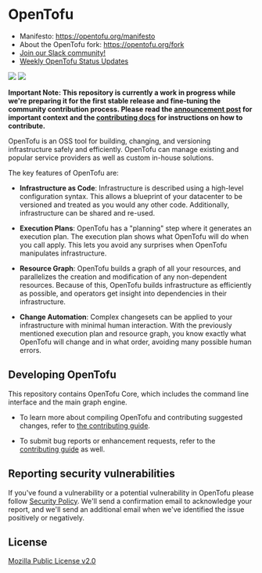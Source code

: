 # OpenTofu

- Manifesto: https://opentofu.org/manifesto
- About the OpenTofu fork: https://opentofu.org/fork
- [Join our Slack community!](https://opentofu.org/slack)
- [Weekly OpenTofu Status Updates](WEEKLY_UPDATES.md)

![](https://raw.githubusercontent.com/opentofu/brand-artifacts/main/full/transparent/SVG/on-dark.svg#gh-dark-mode-only)
![](https://raw.githubusercontent.com/opentofu/brand-artifacts/main/full/transparent/SVG/on-light.svg#gh-light-mode-only)

**Important Note: This repository is currently a work in progress while we're preparing it for the first stable release and fine-tuning the community contribution process. Please read the [announcement post](https://opentofu.org/fork) for important context and the [contributing docs](CONTRIBUTING.md) for instructions on how to contribute.**

OpenTofu is an OSS tool for building, changing, and versioning infrastructure safely and efficiently. OpenTofu can manage existing and popular service providers as well as custom in-house solutions.

The key features of OpenTofu are:

- **Infrastructure as Code**: Infrastructure is described using a high-level configuration syntax. This allows a blueprint of your datacenter to be versioned and treated as you would any other code. Additionally, infrastructure can be shared and re-used.

- **Execution Plans**: OpenTofu has a "planning" step where it generates an execution plan. The execution plan shows what OpenTofu will do when you call apply. This lets you avoid any surprises when OpenTofu manipulates infrastructure.

- **Resource Graph**: OpenTofu builds a graph of all your resources, and parallelizes the creation and modification of any non-dependent resources. Because of this, OpenTofu builds infrastructure as efficiently as possible, and operators get insight into dependencies in their infrastructure.

- **Change Automation**: Complex changesets can be applied to your infrastructure with minimal human interaction. With the previously mentioned execution plan and resource graph, you know exactly what OpenTofu will change and in what order, avoiding many possible human errors.

## Developing OpenTofu

This repository contains OpenTofu Core, which includes the command line interface and the main graph engine.

- To learn more about compiling OpenTofu and contributing suggested changes, refer to [the contributing guide](CONTRIBUTING.md).

- To submit bug reports or enhancement requests, refer to the [contributing guide](CONTRIBUTING.md) as well.

## Reporting security vulnerabilities
If you've found a vulnerability or a potential vulnerability in OpenTofu please follow [Security Policy](https://github.com/opentofu/opentofu/security/policy). We'll send a confirmation email to acknowledge your report, and we'll send an additional email when we've identified the issue positively or negatively.

## License

[Mozilla Public License v2.0](https://github.com/opentofu/opentofu/blob/main/LICENSE)
